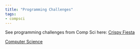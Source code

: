 ```yaml
---
title: "Programming Challenges"
tags:
- compsci
---
```



See programming challenges from Comp Sci here: [Crispy Fiesta](https://github.com/isaluki/crispy-fiesta)




[Computer Science](/ComputerScience)